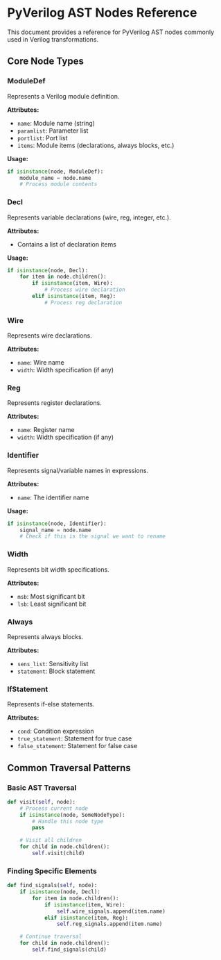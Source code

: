 # PyVerilog AST Nodes Reference

This document provides a reference for PyVerilog AST nodes commonly used in Verilog transformations.

## Core Node Types

### ModuleDef

Represents a Verilog module definition.

**Attributes:**

- `name`: Module name (string)
- `paramlist`: Parameter list
- `portlist`: Port list
- `items`: Module items (declarations, always blocks, etc.)

**Usage:**

```python
if isinstance(node, ModuleDef):
    module_name = node.name
    # Process module contents
```

### Decl

Represents variable declarations (wire, reg, integer, etc.).

**Attributes:**

- Contains a list of declaration items

**Usage:**

```python
if isinstance(node, Decl):
    for item in node.children():
        if isinstance(item, Wire):
            # Process wire declaration
        elif isinstance(item, Reg):
            # Process reg declaration
```

### Wire

Represents wire declarations.

**Attributes:**

- `name`: Wire name
- `width`: Width specification (if any)

### Reg

Represents register declarations.

**Attributes:**

- `name`: Register name
- `width`: Width specification (if any)

### Identifier

Represents signal/variable names in expressions.

**Attributes:**

- `name`: The identifier name

**Usage:**

```python
if isinstance(node, Identifier):
    signal_name = node.name
    # Check if this is the signal we want to rename
```

### Width

Represents bit width specifications.

**Attributes:**

- `msb`: Most significant bit
- `lsb`: Least significant bit

### Always

Represents always blocks.

**Attributes:**

- `sens_list`: Sensitivity list
- `statement`: Block statement

### IfStatement

Represents if-else statements.

**Attributes:**

- `cond`: Condition expression
- `true_statement`: Statement for true case
- `false_statement`: Statement for false case

## Common Traversal Patterns

### Basic AST Traversal

```python
def visit(self, node):
    # Process current node
    if isinstance(node, SomeNodeType):
        # Handle this node type
        pass

    # Visit all children
    for child in node.children():
        self.visit(child)
```

### Finding Specific Elements

```python
def find_signals(self, node):
    if isinstance(node, Decl):
        for item in node.children():
            if isinstance(item, Wire):
                self.wire_signals.append(item.name)
            elif isinstance(item, Reg):
                self.reg_signals.append(item.name)

    # Continue traversal
    for child in node.children():
        self.find_signals(child)
```
